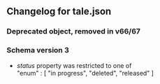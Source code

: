 ## Changelog for tale.json

### Deprecated object, removed in v66/67

### Schema version 3

* *status* property was restricted to one of  
    "enum" : [
        "in progress",
        "deleted",
        "released"
    ]
